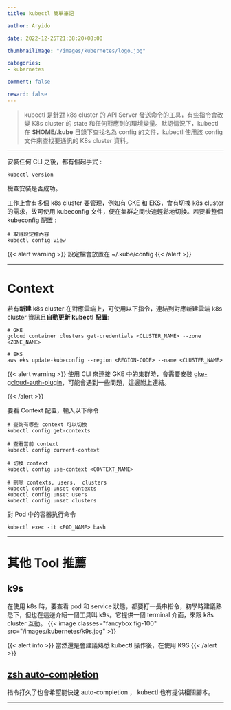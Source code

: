 ```yaml
---
title: kubectl 簡單筆記

author: Aryido

date: 2022-12-25T21:38:20+08:00

thumbnailImage: "/images/kubernetes/logo.jpg"

categories:
- kubernetes

comment: false

reward: false
---
```

<!--BODY-->
> kubectl 是針對 k8s cluster 的 API Server 發送命令的工具，有些指令會改變 K8s cluster 的 state 和任何對應到的環境變量。默認情況下，kubectl 在 **$HOME/.kube** 目錄下查找名為 config 的文件，kubectl 使用該 config 文件來查找要通訊的 K8s cluster 資料。

<!--more-->

---
安裝任何 CLI 之後，都有個起手式 :
```
kubectl version
```
檢查安裝是否成功。

工作上會有多個 k8s cluster 要管理，例如有 GKE 和 EKS，會有切換 k8s cluster 的需求，故可使用 kubeconfig 文件，便在集群之間快速輕鬆地切換。若要看整個 kubeconfig 配置 :
```
# 取得設定檔內容
kubectl config view
```

{{< alert warning >}}
設定檔會放置在 ~/.kube/config
{{< /alert >}}


---

# Context
若有**新建** k8s cluster 在對應雲端上，可使用以下指令，連結到對應新建雲端 k8s cluster 資訊且**自動更新 kubectl 配置**:

```
# GKE
gcloud container clusters get-credentials <CLUSTER_NAME> --zone <ZONE_NAME>

# EKS
aws eks update-kubeconfig --region <REGION-CODE> --name <CLUSTER_NAME>
```

{{< alert warning >}}
使用 CLI 來連接 GKE 中的集群時，會需要安裝 [gke-gcloud-auth-plugin](https://stackoverflow.com/questions/74233349/how-do-i-install-gke-gcloud-auth-plugin-on-a-mac-m1-with-zsh)，可能會遇到一些問題，這邊附上連結。

{{< /alert >}}

要看 Context 配置，輸入以下命令
```
# 查詢有哪些 context 可以切換
kubectl config get-contexts

# 查看當前 context
kubectl config current-context

# 切換 context
kubectl config use-context <CONTEXT_NAME>

# 刪除 contexts, users,  clusters
kubectl config unset contexts
kubectl config unset users
kubectl config unset clusters
```
對 Pod 中的容器执行命令

```
kubectl exec -it <POD_NAME> bash
```

---
# 其他 Tool 推薦

## k9s
在使用 k8s 時，要查看 pod 和 service 狀態，都要打一長串指令，初學時建議熟悉下，但也在這邊介紹一個工具叫 k9s。它提供一個 terminal 介面，來跟 k8s cluster 互動。
{{< image classes="fancybox fig-100" src="/images/kubernetes/k9s.jpg" >}}

{{< alert info >}}
當然還是會建議熟悉 kubectl 操作後，在使用 K9S
{{< /alert >}}

## [zsh auto-completion](https://kubernetes.io/zh-cn/docs/tasks/tools/included/optional-kubectl-configs-zsh/)
指令打久了也會希望能快速 auto-completion ， kubectl 也有提供相關腳本。

---
